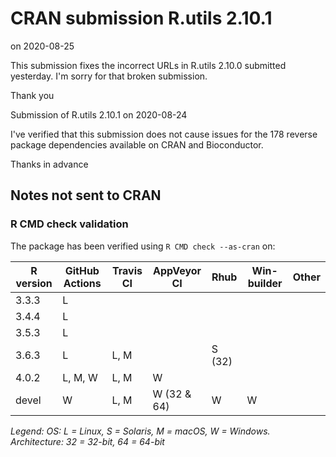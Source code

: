 # CRAN submission R.utils 2.10.1

on 2020-08-25

This submission fixes the incorrect URLs in R.utils 2.10.0 submitted yesterday.  I'm sorry for that broken submission.

Thank you


Submission of R.utils 2.10.1 on 2020-08-24

I've verified that this submission does not cause issues for the 178 reverse package dependencies available on CRAN and Bioconductor.

Thanks in advance


## Notes not sent to CRAN

### R CMD check validation

The package has been verified using `R CMD check --as-cran` on:

| R version   | GitHub Actions | Travis CI | AppVeyor CI | Rhub      | Win-builder | Other  |
| ----------- | -------------- | --------- | ----------- | --------- | ----------- | ------ |
| 3.3.3       | L              |           |             |           |             |        |
| 3.4.4       | L              |           |             |           |             |        |
| 3.5.3       | L              |           |             |           |             |        |
| 3.6.3       | L              | L, M      |             |    S (32) |             |        |
| 4.0.2       | L, M, W        | L, M      | W           |           |             |        |
| devel       |       W        | L, M      | W (32 & 64) | W         | W           |        |

*Legend: OS: L = Linux, S = Solaris, M = macOS, W = Windows.  Architecture: 32 = 32-bit, 64 = 64-bit*
